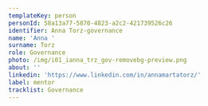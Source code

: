 ```yaml
---
templateKey: person
personId: 58a13a77-5870-4823-a2c2-421739526c26
identifier: Anna Torz-governance
name: 'Anna '
surname: Torz
role: Governance
photo: /img/i01_ianna_trz_gov-removebg-preview.png
about: ''
linkedin: 'https://www.linkedin.com/in/annamartatorz/'
label: mentor
tracklist: Governance
---
```

